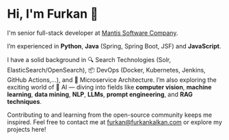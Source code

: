 # Hi, I'm Furkan 🖖

I'm senior full-stack developer at [Mantis Software Company](https://mantis.com.tr/).  

I’m experienced in **Python**, **Java** (Spring, Spring Boot, JSF) and **JavaScript**.

I have a solid background in 🔍 Search Technologies (Solr, ElasticSearch/OpenSearch), 📦 DevOps (Docker, Kubernetes, Jenkins, GitHub Actions,...), and 🧩 Microservice Architecture. I’m also exploring the exciting world of 🤖 AI — diving into fields like **computer vision**, **machine learning**, **data mining**, **NLP**, **LLMs**, **prompt engineering**, and **RAG techniques**.


Contributing to and learning from the open-source community keeps me inspired.
Feel free to contact me at furkan@furkankalkan.com or explore my projects here!
